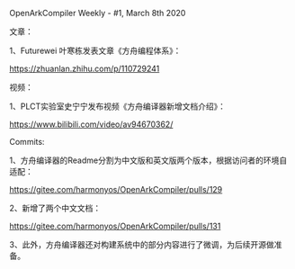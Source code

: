 OpenArkCompiler Weekly - #1, March 8th 2020

文章：

1、Futurewei 叶寒栋发表文章《方舟编程体系》：

https://zhuanlan.zhihu.com/p/110729241

视频：

1、PLCT实验室史宁宁发布视频《方舟编译器新增文档介绍》：

https://www.bilibili.com/video/av94670362/

Commits:

1、方舟编译器的Readme分割为中文版和英文版两个版本，根据访问者的环境自适配：

https://gitee.com/harmonyos/OpenArkCompiler/pulls/129

2、新增了两个中文文档：

https://gitee.com/harmonyos/OpenArkCompiler/pulls/131

3、此外，方舟编译器还对构建系统中的部分内容进行了微调，为后续开源做准备。